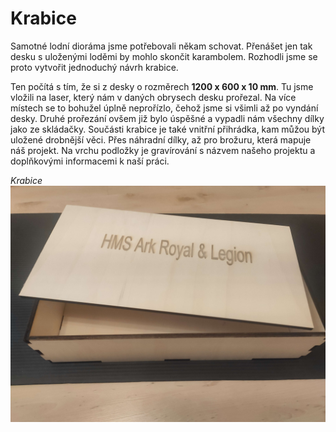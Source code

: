 # Krabice

Samotné lodní dioráma jsme potřebovali někam schovat. Přenášet jen tak desku s uloženými loděmi by mohlo skončit karambolem. Rozhodli jsme se proto vytvořit jednoduchý návrh krabice.

Ten počítá s tím, že si z desky o rozměrech **1200 x 600 x 10 mm**. Tu jsme vložili na laser, který nám v daných obrysech desku prořezal. Na více místech se to bohužel úplně neprořízlo, čehož jsme si všimli až po vyndání desky.
Druhé prořezání ovšem již bylo úspěšné a vypadli nám všechny dílky jako ze skládačky. Součásti krabice je také vnitřní přihrádka, kam můžou být uložené drobnější věci. Přes náhradní dílky, až pro brožuru, která mapuje náš projekt.
Na vrchu podložky je gravírování s názvem našeho projektu a doplňkovými informacemi k naší práci.

*Krabice*
![Krabice](../public/ark/krabice.jpg)
